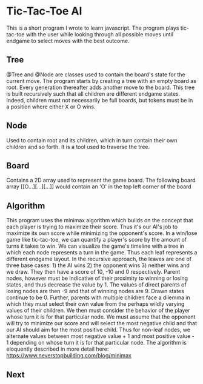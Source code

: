 # Tic-Tac-Toe AI
This is a short program I wrote to learn javascript. The program plays
tic-tac-toe with the user while looking through all possible moves until
endgame to select moves with the best outcome.

## Tree
@Tree and @Node are classes used to contain the board's state for the current
move. The program starts by creating a tree with an empty board as root. Every
generation thereafter adds another move to the board. This tree is built
recursively such that all children are different endgame states. Indeed,
children must not necessarily be full boards, but tokens must be in a position
where either X or O wins.

## Node
Used to contain root and its children, which in turn contain their own children
and so forth. It is a tool used to traverse the tree.

## Board
Contains a 2D array used to represent the game board. The following board array
\[\[O...\]\[...\]\[...\]\] would contain an 'O' in the top left corner of the
board

## Algorithm
This program uses the minimax algorithm which builds on the concept that each player is trying to maximize their score. Thus it's our AI's job to maximize its own score while minimizing the opponent's score. In a win/lose game like tic-tac-toe, we can quantify a player's score by the amount of turns it takes to win.
We can visualize the game's timeline with a tree in which each node represents a turn in the game. Thus each leaf represents a different endgame layout. In the recursive approach, the leaves are one of three base cases: 1) the AI wins 2) the opponent wins 3) neither wins and we draw. They then have a score of 10, -10 and 0 respectively. Parent nodes, however must be indicative of their proximity to winning or losing states, and thus decrease the value by 1. The values of direct parents of losing nodes are then -9 and that of winning nodes are 9. Drawn states continue to be 0. 
Further, parents with multiple children face a dilemma in which they must select their own value from the perhaps wildly varying values of their children. We then must consider the behavior of the player whose turn it is for that particular node. We must assume that the opponent will try to minimize our score and will select the most negative child and that our AI should aim for the most positive child. Thus for non-leaf nodes, we alternate values between most negative value + 1 and most positive value - 1 depending on whose turn it is for that particular node.
The algorithm is eloquently described in more detail here: https://www.neverstopbuilding.com/blog/minimax

## Next